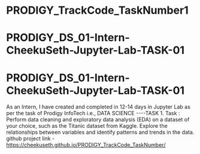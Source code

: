 # PRODIGY_TrackCode_TaskNumber1
# PRODIGY_DS_01-Intern-CheekuSeth-Jupyter-Lab-TASK-01
# PRODIGY_DS_01-Intern-CheekuSeth-Jupyter-Lab-TASK-01
As an Intern, I have created and completed in 12-14 days in Jupyter Lab as per the task of Prodigy InfoTech i.e., DATA SCIENCE ----TASK 1.
Task : Perform data cleaning and exploratory data analysis (EDA) on a dataset of your choice, such as the Titanic dataset from Kaggle. Explore the relationships between variables and identify patterns and trends in the data.
github project link - https://cheekuseth.github.io/PRODIGY_TrackCode_TaskNumber/
